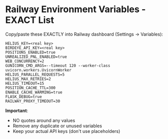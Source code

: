 # Railway Environment Variables - EXACT List

Copy/paste these EXACTLY into Railway dashboard (Settings → Variables):

```
HELIUS_KEY=<real key>
BIRDEYE_API_KEY=<real key>
POSITIONS_ENABLED=true
UNREALIZED_PNL_ENABLED=true
WEB_CONCURRENCY=2
GUNICORN_CMD_ARGS=--timeout 120 --worker-class uvicorn.workers.UvicornWorker
HELIUS_PARALLEL_REQUESTS=5
HELIUS_MAX_RETRIES=2
HELIUS_TIMEOUT=15
POSITION_CACHE_TTL=300
ENABLE_CACHE_WARMING=true
FLASK_DEBUG=true
RAILWAY_PROXY_TIMEOUT=30
```

**Important**: 
- NO quotes around any values
- Remove any duplicate or unused variables
- Keep your actual API keys (don't use placeholders) 